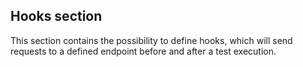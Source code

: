 ## Hooks section

This section contains the possibility to define hooks, which will send requests to a defined endpoint before and after a test execution.
